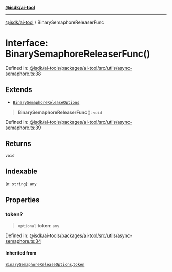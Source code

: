 [**@isdk/ai-tool**](../README.md)

***

[@isdk/ai-tool](../globals.md) / BinarySemaphoreReleaserFunc

# Interface: BinarySemaphoreReleaserFunc()

Defined in: [@isdk/ai-tools/packages/ai-tool/src/utils/async-semaphore.ts:38](https://github.com/isdk/ai-tool.js/blob/d0765f898f217d97c57c6949502b4a7bef5dce5e/src/utils/async-semaphore.ts#L38)

## Extends

- [`BinarySemaphoreReleaseOptions`](BinarySemaphoreReleaseOptions.md)

> **BinarySemaphoreReleaserFunc**(): `void`

Defined in: [@isdk/ai-tools/packages/ai-tool/src/utils/async-semaphore.ts:39](https://github.com/isdk/ai-tool.js/blob/d0765f898f217d97c57c6949502b4a7bef5dce5e/src/utils/async-semaphore.ts#L39)

## Returns

`void`

## Indexable

\[`n`: `string`\]: `any`

## Properties

### token?

> `optional` **token**: `any`

Defined in: [@isdk/ai-tools/packages/ai-tool/src/utils/async-semaphore.ts:34](https://github.com/isdk/ai-tool.js/blob/d0765f898f217d97c57c6949502b4a7bef5dce5e/src/utils/async-semaphore.ts#L34)

#### Inherited from

[`BinarySemaphoreReleaseOptions`](BinarySemaphoreReleaseOptions.md).[`token`](BinarySemaphoreReleaseOptions.md#token)
